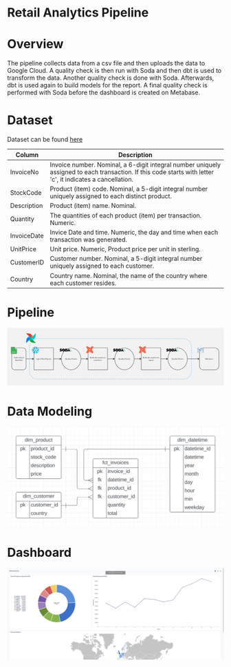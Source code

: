 Retail Analytics Pipeline
========

Overview
========
The pipeline collects data from a csv file and then uploads the data to Google Cloud. A quality check is then run with Soda and then dbt is used to transform the data. Another quality check is done with Soda. Afterwards, dbt is used again to build models for the report. A final quality check is performed with Soda before the dashboard is created on Metabase. 


Dataset
================

Dataset can be found [here](https://www.kaggle.com/datasets/tunguz/online-retail)

| Column | Description |
| --- | --- |
| InvoiceNo | Invoice number. Nominal, a 6-digit integral number uniquely assigned to each transaction. If this code starts with letter 'c', it indicates a cancellation. |
| StockCode | Product (item) code. Nominal, a 5-digit integral number uniquely assigned to each distinct product. |
| Description | Product (item) name. Nominal. |
| Quantity | The quantities of each product (item) per transaction. Numeric. |
| InvoiceDate | Invice Date and time. Numeric, the day and time when each transaction was generated. |
| UnitPrice | Unit price. Numeric, Product price per unit in sterling. |
| CustomerID | Customer number. Nominal, a 5-digit integral number uniquely assigned to each customer. |
| Country | Country name. Nominal, the name of the country where each customer resides. |

Pipeline
================
![Alt text](image.png)

Data Modeling
===========================
![Alt text](image-1.png)

Dashboard
=======
![Alt text](image-2.png)
